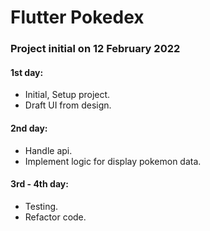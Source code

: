 # Flutter Pokedex
### Project initial on 12 February 2022
#### 1st day:
- Initial, Setup project.
- Draft UI from design.

#### 2nd day:
- Handle api.
- Implement logic for display pokemon data.

#### 3rd - 4th day:
- Testing.
- Refactor code.